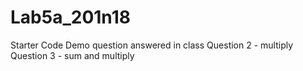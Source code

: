 # Lab5a_201n18
Starter Code
Demo question answered in class
Question 2 - multiply 
Question 3 - sum and multiply 
